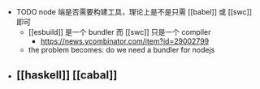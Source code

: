 - TODO node 端是否需要构建工具，理论上是不是只需 [[babel]] 或 [[swc]] 即可
	- [[esbuild]] 是一个 bundler 而 [[swc]] 只是一个 compiler
		- https://news.ycombinator.com/item?id=29002799
	- the problem becomes: do we need a bundler for nodejs
- [[haskell]] [[cabal]]
	-
